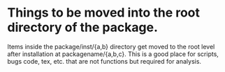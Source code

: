 # Things to be moved into the root directory of the package.

Items inside the package/inst/{a,b} directory get moved to the root level after installation at packagename/{a,b,c}. This is a good place for scripts, bugs code, tex, etc. that are not functions but required for analysis. 


